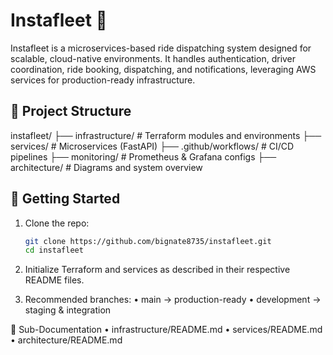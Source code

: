 # Instafleet 🚗

Instafleet is a microservices-based ride dispatching system designed for scalable, cloud-native environments. It handles authentication, driver coordination, ride booking, dispatching, and notifications, leveraging AWS services for production-ready infrastructure.

## 🧱 Project Structure
instafleet/
├── infrastructure/         # Terraform modules and environments
├── services/               # Microservices (FastAPI)
├── .github/workflows/      # CI/CD pipelines
├── monitoring/             # Prometheus & Grafana configs
├── architecture/           # Diagrams and system overview

## 🚀 Getting Started

1. Clone the repo:
   ```bash
   git clone https://github.com/bignate8735/instafleet.git
   cd instafleet

2.	Initialize Terraform and services as described in their respective README files.

3.	Recommended branches:
	•	main → production-ready
	•	development → staging & integration

📄 Sub-Documentation
	•	infrastructure/README.md
	•	services/README.md
	•	architecture/README.md


